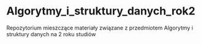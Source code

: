 # Algorytmy_i_struktury_danych_rok2
 Repozytorium mieszczące materiały związane z przedmiotem Algorytmy i struktury danych na 2 roku studiów

